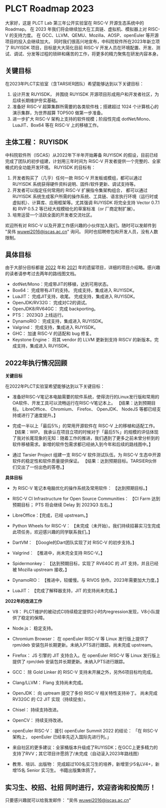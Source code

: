 # PLCT Roadmap 2023

大家好，这是 PLCT Lab 第三年公开实验室在 RISC-V 开源生态系统中的 Roadmap。
在 2023 年我们将会继续加大在工具链、虚拟机、模拟器上对 RISC-V 的支持力度。
在 GCC、LLVM、QEMU、Mozilla、AOSP、openEuler 等开源项目的投入会继续加大。
同时我们很高兴地宣布，中科院软件所在2023年新立项了 RUYISDK 项目，目标是大大简化目前 RISC-V 开发人员在环境配置、开发、测试、调试、分发等过程的琐碎和痛苦的工作，将更多的精力聚焦在研发内容本身。

## 关键目标

在2023年PLCT实验室（含TARSIER团队）希望能够达到以下关键目标：

1. 设计开发 RUYISDK， 并围绕 RUYISDK 开源项目形成用户和开发者社区，为后续长期维护夯实基础。
2. 准备好 RISC-V 超算集群所需要的各类软件栈；搭建超过 1024 个计算核心的演示集群，为世界超算 TOP500 做第一步准备。
3. 进一步扩大 RISC-V 架构上支持的软件规模；阶段性完成 dotNet/Mono、LuaJIT、Box64 等在 RISC-V 上的移植工作。

## 主体工程： RUYISDK

中科院软件所（ISCAS）从2022年下半年开始筹备 RUYISDK 的假设，目前已经完成了团队的初步组建，计划用三年时间为 RISC-V 开发者提供一个完整的、全家桶式的全功能开发环境。 RUYISDK 的目标有：
1. 开发者购买了（几乎）任何一款 RISC-V 开发板或模组，都可以通过 RUYISDK 系统获得硬件资料说明、固件/软件更新、调试支持等。
2. 开发者可以指定任何常用的 RISC-V 扩展指令集架构组合， 都可以通过 RUYISDK 系统生成客户所需的操作系统、工具链、语言执行环境（运行时或虚拟机）、计算库、应用框架等。尤其强调 RUYISDK 将完全支持 Vector 0.7.1 和 RVP 0.5.2 等已经大规模硅化的草案标准（or 厂商定制扩展）。
3. 培育运营一个活跃全面的开发者交流社区。

欢迎所有对 RISC-V 以及开源工作感兴趣的小伙伴加入我们。随时可以发邮件到 "吴伟 <wuwei2016@iscas.ac.cn>" 询问。 同时也招聘修包和开发人员，没有人数限制。

## 具体目标

由于大部分目标都是 [2022](https://github.com/plctlab/PLCT-Weekly/blob/master/PLCT-Roadmap-2022.md) 年和 [2021](https://github.com/plctlab/PLCT-Weekly/blob/master/PLCT-Roadmap-2021.md) 年的遗留项目，详细的项目介绍略。感兴趣的读者请参考过去两年的路线图文档。

- dotNet/Mono：完成带JIT的移植，达到可用状态。
- Box64： 完成带有JIT的支持。 完成支持，集成进入 RUYISDK。
- LuaJIT： 完成JIT支持，收尾。 完成支持，集成进入 RUYISDK。
- OpenJDK/RV32G： 完成对C2的调试。
- OpenJDK8/RV64GC： 完成 backporting。
- PTS： 2023Q3 上线运行。
- DynamoRIO： 完成支持，集成进入 RUYISDK。
- Valgrind： 完成支持，集成进入 RUYISDK。
- GHC： 加速 RISC-V 的适配和 bug 修复。
- Keystone Engine： 将其 vendor 的 LLVM 更新到支持 RISCV 的新版本。完成支持，集成进入 RUYISDK。

## 2022年执行情况回顾

**关键目标**

在2022年PLCT实验室希望能够达到以下关键目标：

- 准备好RISC-V笔记本电脑需要的软件系统，使得流行的Linux发行版和常用的OA软件、开发工具可以流畅运行在RISC-V笔记本上。
  【结果：达到预期目标。 LibreOffice、 Chromium、 Firefox、 OpenJDK、 NodeJS 等都已经支持或进行了速度提升。】

- 完成一半以上「最后5%」的常用开源软件在 RISC-V 上的移植和适配工作。
  【结果：WIP。 我承认在项目立项的时候对于「最后5%」的规模的评估体现了我对长尾现象的无知：随着工作的推进，我们遇到了更多之前未曾分析到的软件移植需求。新增的软件包需求都已经纳入到今年和后续的路线图中。】

- 通过 Tarsier Project 组建一支 RISC-V 软件测试队伍，为 RISC-V 生态中开源软件的稳定性和软件质量提供保证。
  【结果：达到预期目标。TARSIER伙伴们交出了一份出色的答卷。】

**具体目标**

- 为 RISC-V 笔记本电脑优化的操作系统及常用软件： 【达到预期目标。】

- RISC-V CI Infrastructure for Open Source Communities： 【CI Farm 达到预期目标； PTS 将会继续 Delay 到 2023Q3 左右。】

- LibreOffice：【完成，已经 upstream。】

- Python Wheels for RISC-V： 【未完成（未开始）。我们持续招募实习生完成此项任务，欢迎感兴趣的同学联系我们。】

- DartVM： 【Google的Dart团队实现了对 RISC-V 的初步支持。】

- Valgrind： 【推进中，尚未完全支持 RISC-V。】

- Spidermonkey： 【达到预期目标，实现了 RV64GC 的 JIT 支持，并且已经被 Mozilla upstream 接收。】

- DynamoRIO： 【推进中，较缓慢。与 RIVOS 协作。2023年需要加大力度。】

- LuaJIT： 【完成了解释器支持，JIT 的支持尚未完成。】

**2022年的改进工作**

- V8： PLCT维护的被动式CI持续稳定提供2小时内regression发现，V8小队提供了稳定的保障。

- Node.js： 稳定支持。

- Chromium Browser： 在 openEuler RISC-V 等 Linux 发行版上提供了 rpm/deb 安装包并长期更新。未纳入PTS进行跟踪。尚未完成 upstream。

- Firefox： JS 引擎的 JIT 支持合入。在 openEuler RISC-V 等 Linux 发行版上提供了 rpm/deb 安装包并长期更新。未纳入PTS进行跟踪。

- GCC： 除 Gold Linker 的 RISC-V 支持未开展之外，另外6项目标均完成。

- Clang/LLVM： Flang 支持尚未完成。

- OpenJDK： 向 uptream 提交了多份 RISC-V 相关特性支持补丁。 尚未完成 RV32GC 的 C2 JIT 实现（持续捉虫）。

- Chisel： 持续支持改进。

- OpenCV： 持续支持改进。

- openEuler RISC-V： 援引 openEuler Summit 2022 的结论： 「在 RISC-V 架构上， openEuler 已经率先迈入国际先进行列。」

- 来自社区的更多建议：全家桶版本升级成了RUYISDK；在GCC上更多精力的支持了RVV；其它项目许愿鸽了/未完成（自动滚入2023年路线图）

- 教育、培训、出版物： 完成超过100名实习生的培养，新增至少5名LV4+，新增15名 Senior 实习生。 书籍出版集体鸽了。

## 实习生、校招、社招 同时进行，欢迎咨询和投简历！

只要感兴趣就可以给我发邮件： "吴伟 <wuwei2016@iscas.ac.cn>"
